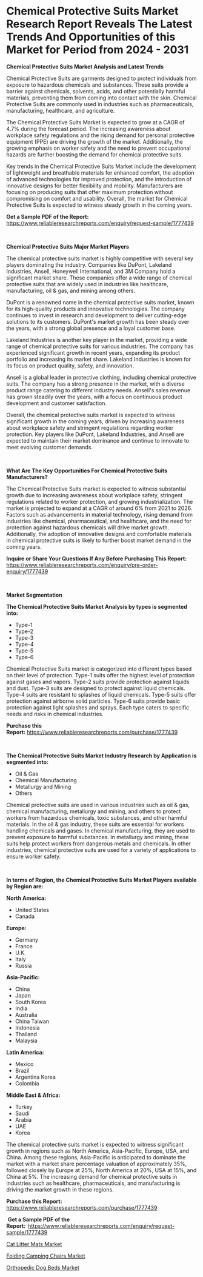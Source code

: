<p><h1>Chemical Protective Suits Market Research Report Reveals The Latest Trends And Opportunities of this Market for Period from 2024 - 2031</h1></p><p><strong>Chemical Protective Suits Market Analysis and Latest Trends</strong></p>
<p><p>Chemical Protective Suits are garments designed to protect individuals from exposure to hazardous chemicals and substances. These suits provide a barrier against chemicals, solvents, acids, and other potentially harmful materials, preventing them from coming into contact with the skin. Chemical Protective Suits are commonly used in industries such as pharmaceuticals, manufacturing, healthcare, and agriculture.</p><p>The Chemical Protective Suits Market is expected to grow at a CAGR of 4.7% during the forecast period. The increasing awareness about workplace safety regulations and the rising demand for personal protective equipment (PPE) are driving the growth of the market. Additionally, the growing emphasis on worker safety and the need to prevent occupational hazards are further boosting the demand for chemical protective suits.</p><p>Key trends in the Chemical Protective Suits Market include the development of lightweight and breathable materials for enhanced comfort, the adoption of advanced technologies for improved protection, and the introduction of innovative designs for better flexibility and mobility. Manufacturers are focusing on producing suits that offer maximum protection without compromising on comfort and usability. Overall, the market for Chemical Protective Suits is expected to witness steady growth in the coming years.</p></p>
<p><strong>Get a Sample PDF of the Report:&nbsp;</strong> <a href="https://www.reliableresearchreports.com/enquiry/request-sample/1777439">https://www.reliableresearchreports.com/enquiry/request-sample/1777439</a></p>
<p>&nbsp;</p>
<p><strong>Chemical Protective Suits Major Market Players</strong></p>
<p><p>The chemical protective suits market is highly competitive with several key players dominating the industry. Companies like DuPont, Lakeland Industries, Ansell, Honeywell International, and 3M Company hold a significant market share. These companies offer a wide range of chemical protective suits that are widely used in industries like healthcare, manufacturing, oil & gas, and mining among others.</p><p>DuPont is a renowned name in the chemical protective suits market, known for its high-quality products and innovative technologies. The company continues to invest in research and development to deliver cutting-edge solutions to its customers. DuPont's market growth has been steady over the years, with a strong global presence and a loyal customer base.</p><p>Lakeland Industries is another key player in the market, providing a wide range of chemical protective suits for various industries. The company has experienced significant growth in recent years, expanding its product portfolio and increasing its market share. Lakeland Industries is known for its focus on product quality, safety, and innovation.</p><p>Ansell is a global leader in protective clothing, including chemical protective suits. The company has a strong presence in the market, with a diverse product range catering to different industry needs. Ansell's sales revenue has grown steadily over the years, with a focus on continuous product development and customer satisfaction.</p><p>Overall, the chemical protective suits market is expected to witness significant growth in the coming years, driven by increasing awareness about workplace safety and stringent regulations regarding worker protection. Key players like DuPont, Lakeland Industries, and Ansell are expected to maintain their market dominance and continue to innovate to meet evolving customer demands.</p></p>
<p>&nbsp;</p>
<p><strong>What Are The Key Opportunities For Chemical Protective Suits Manufacturers?</strong></p>
<p><p>The Chemical Protective Suits market is expected to witness substantial growth due to increasing awareness about workplace safety, stringent regulations related to worker protection, and growing industrialization. The market is projected to expand at a CAGR of around 6% from 2021 to 2026. Factors such as advancements in material technology, rising demand from industries like chemical, pharmaceutical, and healthcare, and the need for protection against hazardous chemicals will drive market growth. Additionally, the adoption of innovative designs and comfortable materials in chemical protective suits is likely to further boost market demand in the coming years.</p></p>
<p><strong>Inquire or Share Your Questions If Any Before Purchasing This Report:</strong> <a href="https://www.reliableresearchreports.com/enquiry/pre-order-enquiry/1777439">https://www.reliableresearchreports.com/enquiry/pre-order-enquiry/1777439</a></p>
<p>&nbsp;</p>
<p><strong>Market Segmentation</strong></p>
<p><strong>The Chemical Protective Suits Market Analysis by types is segmented into:</strong></p>
<p><ul><li>Type-1</li><li>Type-2</li><li>Type-3</li><li>Type-4</li><li>Type-5</li><li>Type-6</li></ul></p>
<p><p>Chemical Protective Suits market is categorized into different types based on their level of protection. Type-1 suits offer the highest level of protection against gases and vapors. Type-2 suits provide protection against liquids and dust. Type-3 suits are designed to protect against liquid chemicals. Type-4 suits are resistant to splashes of liquid chemicals. Type-5 suits offer protection against airborne solid particles. Type-6 suits provide basic protection against light splashes and sprays. Each type caters to specific needs and risks in chemical industries.</p></p>
<p><strong>Purchase this Report:&nbsp;</strong><a href="https://www.reliableresearchreports.com/purchase/1777439">https://www.reliableresearchreports.com/purchase/1777439</a></p>
<p>&nbsp;</p>
<p><strong>The Chemical Protective Suits Market Industry Research by Application is segmented into:</strong></p>
<p><ul><li>Oil & Gas</li><li>Chemical Manufacturing</li><li>Metallurgy and Mining</li><li>Others</li></ul></p>
<p><p>Chemical protective suits are used in various industries such as oil & gas, chemical manufacturing, metallurgy and mining, and others to protect workers from hazardous chemicals, toxic substances, and other harmful materials. In the oil & gas industry, these suits are essential for workers handling chemicals and gases. In chemical manufacturing, they are used to prevent exposure to harmful substances. In metallurgy and mining, these suits help protect workers from dangerous metals and chemicals. In other industries, chemical protective suits are used for a variety of applications to ensure worker safety.</p></p>
<p>&nbsp;</p>
<p><strong>In terms of Region, the Chemical Protective Suits Market Players available by Region are:</strong></p>
<p>
    <p> <strong> North America: </strong>
        <ul>
            <li>United States</li>
            <li>Canada</li>
        </ul>
        </p> 
    <p> <strong> Europe: </strong>
        <ul>
            <li>Germany</li>
            <li>France</li>
            <li>U.K.</li>
            <li>Italy</li>
            <li>Russia</li>
        </ul>
        </p> 
    <p> <strong> Asia-Pacific: </strong>
        <ul>
            <li>China</li>
            <li>Japan</li>
            <li>South Korea</li>
            <li>India</li>
            <li>Australia</li>
            <li>China Taiwan</li>
            <li>Indonesia</li>
            <li>Thailand</li>
            <li>Malaysia</li>
        </ul>
        </p> 
    <p> <strong> Latin America: </strong>
        <ul>
            <li>Mexico</li>
            <li>Brazil</li>
            <li>Argentina Korea</li>
            <li>Colombia</li>
        </ul>
        </p> 
    <p> <strong> Middle East & Africa: </strong>
        <ul>
            <li>Turkey</li>
            <li>Saudi</li>
            <li>Arabia</li>
            <li>UAE</li>
            <li>Korea</li>
        </ul>
    </p>
    </p>
<p><p>The chemical protective suits market is expected to witness significant growth in regions such as North America, Asia-Pacific, Europe, USA, and China. Among these regions, Asia-Pacific is anticipated to dominate the market with a market share percentage valuation of approximately 35%, followed closely by Europe at 25%, North America at 20%, USA at 15%, and China at 5%. The increasing demand for chemical protective suits in industries such as healthcare, pharmaceuticals, and manufacturing is driving the market growth in these regions.</p></p>
<p><strong>Purchase this Report: </strong><a href="https://www.reliableresearchreports.com/purchase/1777439">https://www.reliableresearchreports.com/purchase/1777439</a></p>
<p>&nbsp;<strong>Get a Sample PDF of the Report:&nbsp;&nbsp;</strong><a href="https://www.reliableresearchreports.com/enquiry/request-sample/1777439">https://www.reliableresearchreports.com/enquiry/request-sample/1777439</a></p>
<p><strong></strong></p>
<p><p><a href="https://github.com/bobicer/Market-Research-Report-List-2/blob/main/cat-litter-mats-market.md">Cat Litter Mats Market</a></p><p><a href="https://github.com/globismark/Market-Research-Report-List-2/blob/main/folding-camping-chairs-market.md">Folding Camping Chairs Market</a></p><p><a href="https://github.com/timeliteaut/Market-Research-Report-List-1/blob/main/orthopedic-dog-beds-market.md">Orthopedic Dog Beds Market</a></p></p>